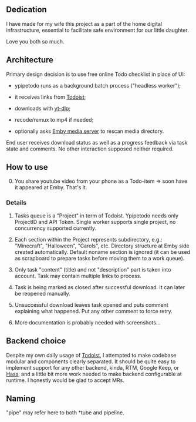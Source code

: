 ## Dedication

I have made for my wife this project as a part of the home digital infrastructure, essential to facilitate safe environment for our little daughter.

Love you both so much.

## Architecture

Primary design decision is to use free online Todo checklist in place of UI:

- ypipetodo runs as a background batch process ("headless worker");

- it receives links from [Todoist](https://todoist.com/);

- downloads with [yt-dlp](https://github.com/yt-dlp/yt-dlp);

- recode/remux to mp4 if needed;

- optionally asks [Emby media server](https://github.com/MediaBrowser/Emby) to rescan media directory.

End user receives download status as well as a progress feedback via task state and comments. No other interaction supposed neither required.

## How to use

0. You share youtube video from your phone as a Todo-item => soon have it appeared at Emby. That's it.

### Details

1. Tasks queue is a "Project" in term of Todoist. Ypipetodo needs only ProjectID and API Token. Single worker supports single project, no concurrency supported currently.

2. Each section within the Project represents subdirectory, e.g.: "Minecraft", "Halloween", "Carols", etc. Directory structure at Emby side created automatically. Default noname section is ignored (it can be used as scrapboard to prepare tasks before moving them to a work queue).

3. Only task "content" (title) and not "description" part is taken into account. Task may contain multiple links to process. 

4. Task is being marked as closed after successful download. It can later be reopened manually.

5. Unsuccessful download leaves task opened and puts comment explaining what happened. Put any other comment to force retry.

5. More documentation is probably needed with screenshots...

## Backend choice

Despite my own daily usage of [Todoist](https://todoist.com/), I attempted to make codebase modular and components clearly separated. It should be quite easy to implement support for any other backend, kinda, RTM, Google Keep, or [Hass](https://www.home-assistant.io/), and a little bit more work needed to make backend configurable at runtime. I honestly would be glad to accept MRs. 

## Naming

"pipe" may refer here to both *tube and pipeline.
